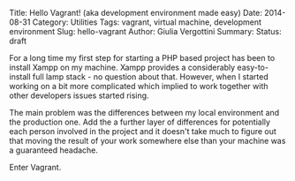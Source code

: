 Title: Hello Vagrant! (aka development environment made easy)
Date: 2014-08-31
Category: Utilities
Tags: vagrant, virtual machine, development environment
Slug: hello-vagrant
Author: Giulia Vergottini
Summary:
Status: draft

For a long time my first step for starting a PHP based project has been to install Xampp on my machine. Xampp provides a considerably easy-to-install full lamp stack - no question about that. However, when I started working on a bit more complicated which implied to work together with other developers issues started rising.

The main problem was the differences between my local environment and the production one. Add the a further layer of differences for potentially each person involved in the project and it doesn't take much to figure out that moving the result of your work somewhere else than your machine was a guaranteed headache.

Enter Vagrant.

